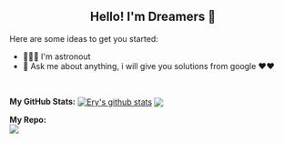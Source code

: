 <h2 align="center">Hello! I'm Dreamers 👋 </h2>

Here are some ideas to get you started:

- 🚀👨‍🚀 I'm astronout
- 💬 Ask me about anything, i will give you solutions from google ❤❤️

</br>

**My GitHub Stats:**
<a href="https://github.com/eryansari/eryansari"><img align="center" src="https://github-readme-stats.vercel.app/api?username=eryansari&show_icons=true&include_all_commits=true&theme=radical&hide_border=true" alt="Ery's github stats" /></a>
<a href="https://github.com/eryansari/eryansari"><img align="center" src="https://github-readme-stats.vercel.app/api/top-langs/?username=eryansari&layout=compact&theme=radical&hide_border=true" /></a>

**My Repo:**
</br>
<a href="https://github.com/eryansari/eryansari"><img align="center" src="https://github-readme-stats.vercel.app/api/pin/?username=eryansari&repo=gocommerce&show_owner=true&layout=compact&theme=radical" /></a>
